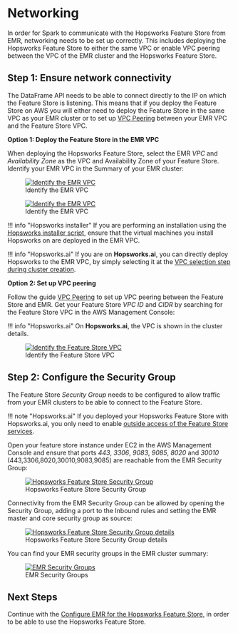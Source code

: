# Networking

In order for Spark to communicate with the Hopsworks Feature Store from EMR, networking needs to be set up correctly. This includes deploying the Hopsworks Feature Store to either the same VPC or enable VPC peering between the VPC of the EMR cluster and the Hopsworks Feature Store.

## Step 1: Ensure network connectivity

The DataFrame API needs to be able to connect directly to the IP on which the Feature Store is listening.
This means that if you deploy the Feature Store on AWS you will either need to deploy the Feature Store in the same VPC as your EMR
cluster or to set up [VPC Peering](https://docs.aws.amazon.com/vpc/latest/peering/create-vpc-peering-connection.html) between your EMR VPC and the Feature Store VPC.

**Option 1: Deploy the Feature Store in the EMR VPC**

When deploying the Hopsworks Feature Store, select the EMR *VPC* and *Availability Zone* as the VPC and Availability Zone of your Feature Store.
Identify your EMR VPC in the Summary of your EMR cluster:

<p align="center">
  <figure>
    <a  href="../../../../assets/images/guides/integrations/emr/emr_vpc_0.png">
      <img src="../../../../assets/images/guides/integrations/emr/emr_vpc_0.png" alt="Identify the EMR VPC">
    </a>
    <figcaption>Identify the EMR VPC</figcaption>
  </figure>
</p>

<p align="center">
  <figure>
    <a  href="../../../../assets/images/guides/integrations/emr/emr_vpc_1.png">
      <img src="../../../../assets/images/guides/integrations/emr/emr_vpc_1.png" alt="Identify the EMR VPC">
    </a>
    <figcaption>Identify the EMR VPC</figcaption>
  </figure>
</p>

!!! info "Hopsworks installer"
    If you are performing an installation using the [Hopsworks installer script](https://hopsworks.readthedocs.io/en/stable/getting_started/installation_guide/platforms/hopsworks-installer.html), ensure that the virtual machines you install Hopsworks on are deployed in the EMR VPC.

!!! info "Hopsworks.ai"
    If you are on **Hopsworks.ai**, you can directly deploy Hopsworks to the EMR VPC, by simply selecting it at the [VPC selection step during cluster creation](https://docs.hopsworks.ai/hopsworks-cloud/latest/aws/cluster_creation/#step-8-vpc-selection).

**Option 2: Set up VPC peering**

Follow the guide [VPC Peering](https://docs.aws.amazon.com/vpc/latest/peering/create-vpc-peering-connection.html) to set up VPC peering between the Feature Store and EMR. Get your Feature Store *VPC ID* and *CIDR* by searching for the Feature Store VPC in the AWS Management Console:

!!! info "Hopsworks.ai"
    On **Hopsworks.ai**, the VPC is shown in the cluster details.

<p align="center">
  <figure>
    <a  href="../../../../assets/images/guides/integrations/databricks/aws/hopsworks_vpc.png">
      <img src="../../../../assets/images/guides/integrations/databricks/aws/hopsworks_vpc.png" alt="Identify the Feature Store VPC">
    </a>
    <figcaption>Identify the Feature Store VPC</figcaption>
  </figure>
</p>

## Step 2: Configure the Security Group

The Feature Store *Security Group* needs to be configured to allow traffic from your EMR clusters to be able to connect to the Feature Store.

!!! note "Hopsworks.ai"
    If you deployed your Hopsworks Feature Store with Hopsworks.ai, you only need to enable [outside access of the Feature Store services](https://docs.hopsworks.ai/hopsworks-cloud/latest/services/#outside-access-to-the-feature-store).

Open your feature store instance under EC2 in the AWS Management Console and ensure that ports *443*, *3306*, *9083*, *9085*, *8020* and *30010* (443,3306,8020,30010,9083,9085) are reachable
from the EMR Security Group:

<p align="center">
  <figure>
    <a  href="../../../../assets/images/guides/integrations/databricks/aws/databricks_security_group_overview.png">
      <img src="../../../../assets/images/guides/integrations/databricks/aws/databricks_security_group_overview.png" alt="Hopsworks Feature Store Security Group">
    </a>
    <figcaption>Hopsworks Feature Store Security Group</figcaption>
  </figure>
</p>

Connectivity from the EMR Security Group can be allowed by opening the Security Group, adding a port to the Inbound rules and setting the EMR master and core security group as source:

<p align="center">
  <figure>
    <a  href="../../../../assets/images/guides/integrations/databricks/aws/databricks_security_group_details.png">
      <img src="../../../../assets/images/guides/integrations/databricks/aws/databricks_security_group_details.png" alt="Hopsworks Feature Store Security Group details">
    </a>
    <figcaption>Hopsworks Feature Store Security Group details</figcaption>
  </figure>
</p>

You can find your EMR security groups in the EMR cluster summary:

<p align="center">
  <figure>
    <a  href="../../../../assets/images/guides/integrations/emr/emr_security_group.png">
      <img src="../../../../assets/images/guides/integrations/emr/emr_security_group.png" alt="EMR Security Groups">
    </a>
    <figcaption>EMR Security Groups</figcaption>
  </figure>
</p>

## Next Steps

Continue with the [Configure EMR for the Hopsworks Feature Store](emr_configuration.md), in order to be able to use the Hopsworks Feature Store.
